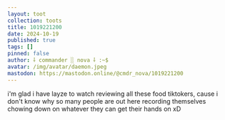 ```yaml
---
layout: toot
collection: toots
title: 1019221200
date: 2024-10-19
published: true
tags: []
pinned: false
author: ⸸ commander ░ nova ⸸ :~$
avatar: /img/avatar/daemon.jpeg
mastodon: https://mastodon.online/@cmdr_nova/1019221200
---
```


i'm glad i have layze to watch reviewing all these food tiktokers, cause i don't know why so many people are out here recording themselves chowing down on whatever they can get their hands on xD
